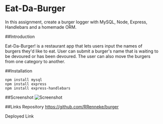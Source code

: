 # Eat-Da-Burger

In this assignment, create a burger logger with MySQL, Node, Express, Handlebars and a homemade ORM.

##Introduction

Eat-Da-Burger! is a restaurant app that lets users input the names of burgers they'd like to eat. User can submit a burger's name that is waiting to be devoured or has been devoured. The user can also move the burgers from one category to another. 

##Installation 

```
npm install mysql
npm install express
npm install express-handlebars
```

##Screenshot
<img src="butgerScreenShot.png" alt="Screenshot">

##Links
Repository
https://github.com/RRenneke/burger

Deployed Link

